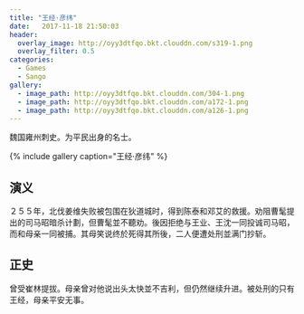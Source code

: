 ```yaml
---
title: "王经·彦纬"
date:   2017-11-18 21:50:03
header:
  overlay_image: http://oyy3dtfqo.bkt.clouddn.com/s319-1.png
  overlay_filter: 0.5
categories:
  - Games
  - Sango
gallery:
  - image_path: http://oyy3dtfqo.bkt.clouddn.com/304-1.png
  - image_path: http://oyy3dtfqo.bkt.clouddn.com/a172-1.png
  - image_path: http://oyy3dtfqo.bkt.clouddn.com/a126-1.png
---
```


魏国雍州刺史。为平民出身的名士。

{% include gallery caption="王经·彦纬" %}

## 演义

２５５年，北伐姜维失败被包围在狄道城时，得到陈泰和邓艾的救援。劝阻曹髦提出的司马昭暗杀计劃，但曹髦並不聽劝。後因拒绝与王业、王沈一同投诚司马昭，而和母亲一同被捕。其母笑说终於死得其所後，二人便遭处刑並满门抄斩。

## 正史

曾受崔林提拔。母亲曾对他说出头太快並不吉利，但仍然继续升进。被处刑的只有王经，母亲平安无事。